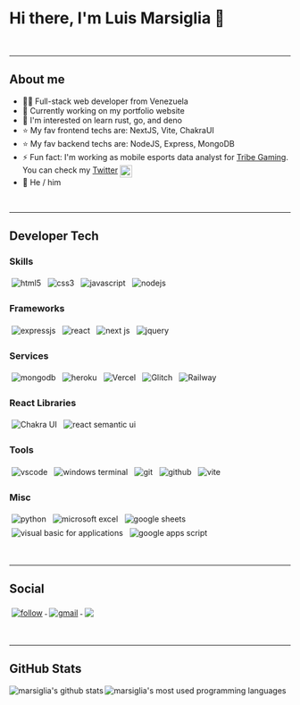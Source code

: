 # Hi there, I'm Luis Marsiglia 👋

<br />

---
## About me
- 👨‍💻 Full-stack web developer from Venezuela
- 🔭 Currently working on my portfolio website
- 🌱 I'm interested on learn rust, go, and deno
- ⭐ My fav frontend techs are: NextJS, Vite, ChakraUI
- ⭐ My fav backend techs are: NodeJS, Express, MongoDB
- ⚡ Fun fact: I'm working as mobile esports data analyst for [Tribe Gaming][tribegaming]. You can check my [Twitter][twitter] <img src="https://upload.wikimedia.org/wikipedia/commons/thumb/e/e4/Twitter_Verified_Badge.svg/512px-Twitter_Verified_Badge.svg.png" alt="html" style="vertical-align:top" width="22px">
- 🧑 He / him

<br />

---
## Developer Tech

### Skills
<p align="left">
  <img src="https://img.shields.io/badge/HTML5-E34F26?style=flat&logo=html5&logoColor=white" alt="html5" style="vertical-align:top; margin:4px">
  <img src="https://img.shields.io/badge/CSS3-1572B6?&style=flat&logo=css3&logoColor=white" alt="css3" style="vertical-align:top; margin:4px">
  <img src="https://img.shields.io/badge/JavaScript-F7DF1E?style=flat&logo=javascript&logoColor=black" alt="javascript" style="vertical-align:top; margin:4px">
  <img src="https://img.shields.io/badge/Node.js-43853D?style=flat&logo=node.js&logoColor=white" alt="nodejs" style="vertical-align:top; margin:4px">
  
</p>

### Frameworks
<p align="left">
  <img src="https://img.shields.io/badge/Express.js-404D59?style=flat" alt="expressjs" style="vertical-align:top; margin:4px">
  <img src="https://img.shields.io/badge/React-20232A?style=flat&logo=react&logoColor=61DAFB" alt="react" style="vertical-align:top; margin:4px">
  <img src="https://img.shields.io/badge/Next.js-000000?style=flat&logo=next.js&logoColor=white" alt="next js" style="vertical-align:top; margin:4px">
  <img src="https://img.shields.io/badge/jQuery-0769AD?style=flat&logo=jquery&logoColor=white" alt="jquery" style="vertical-align:top; margin:4px">
</p>


### Services
<p align="left">
  <img src="https://img.shields.io/badge/MongoDB-47A248?style=flat&logo=mongodb&logoColor=white" alt="mongodb" style="vertical-align:top; margin:4px">
  <img src="https://img.shields.io/badge/Heroku-430098?style=flat&logo=heroku&logoColor=white" alt="heroku" style="vertical-align:top; margin:4px">
  <img src="https://img.shields.io/badge/Vercel-000000?style=flat&logo=vercel&logoColor=white" alt="Vercel" style="vertical-align:top; margin:4px">
  <img src="https://img.shields.io/badge/Glitch-3333FF?style=flat&logo=glitch&logoColor=white" alt="Glitch" style="vertical-align:top; margin:4px">
  <img src="https://img.shields.io/badge/Railway-0B0D0E?style=flat&logo=vercel&logoColor=white" alt="Railway" style="vertical-align:top; margin:4px">
</p>

### React Libraries
<p align="left">
  <img src="https://img.shields.io/badge/ChakraUI-white?style=flat&logo=chakra-ui&logoColor=319795" alt="Chakra UI" style="vertical-align:top; margin:4px">
  <img src="https://img.shields.io/badge/React_Semantic_UI-35BDB2?style=flat&logo=semanticuireact&logoColor=white" alt="react semantic ui" style="vertical-align:top; margin:4px">
</p>

### Tools
<p align="left">
  <img src="https://img.shields.io/badge/Visual_Studio_Code-007ACC?style=flat&logo=visualstudiocode&logoColor=white" alt="vscode" style="vertical-align:top; margin:4px">
  <img src="https://img.shields.io/badge/Terminal-4D4D4D?style=flat&logo=windows-terminal&logoColor=white" alt="windows terminal" style="vertical-align:top; margin:4px">
  <img src="https://img.shields.io/badge/Git-F05032?style=flat&logo=git&logoColor=white" alt="git" style="vertical-align:top; margin:4px">
  <img src="https://img.shields.io/badge/Github-181717?style=flat&logo=github&logoColor=white" alt="github" style="vertical-align:top; margin:4px">
  <img src="https://img.shields.io/badge/Vite-646CFF?style=flat&logo=vite&logoColor=white" alt="vite" style="vertical-align:top; margin:4px">
</p>

### Misc
<p align="left">
  <img src="https://img.shields.io/badge/Python-3776AB?style=flat&logo=python&logoColor=white" alt="python" style="vertical-align:top; margin:4px">
  <img src="https://img.shields.io/badge/Microsoft_Excel-217346?style=flat&logo=microsoft-excel&logoColor=white" alt="microsoft excel" style="vertical-align:top; margin:4px">
  <img src="https://img.shields.io/badge/Google_Sheets-34A853?style=flat&logo=google-sheets&logoColor=white" alt="google sheets" style="vertical-align:top; margin:4px">
  <img src="https://img.shields.io/badge/Visual_Basic_for_Applications-6483c0?style=flat&logo=python&logoColor=white" alt="visual basic for applications" style="vertical-align:top; margin:4px">
  <img src="https://img.shields.io/badge/Google_Apps_Script-4285F4?style=flat&logo=python&logoColor=white" alt="google apps script" style="vertical-align:top; margin:4px">
</p>


<br />

---
## Social 
<p align="left">  
  <a href="https://twitter.com/intent/follow?original_referer=https%3A%2F%2Fgithub.com%2Fmarsidev&screen_name=marsigliacr">
    <img src="https://img.shields.io/twitter/follow/marsigliacr?label=Follow&color=1DA1F2&logo=twitter&style=flat" alt="follow" style="vertical-align:top; margin:4px">
  </a>

  <a href="mailto:marsiglia.business@gmail.com">
    <img src="https://img.shields.io/badge/Gmail-D14836?style=flat&logo=gmail&logoColor=white" alt="gmail" style="vertical-align:top; margin:4px">
  </a>
  <a href="https://www.linkedin.com/in/marsidev/">
    <img src="https://img.shields.io/badge/LinkedIn-0077B5?style=flat&logo=linkedin&logoColor=white" style="vertical-align:top; margin:4px">
  </a>
  <!-- [![Website](https://img.shields.io/website-up-down-green-red/http/my-website-url.com.svg)][website-url] -->
  <!-- [![Website](https://img.shields.io/website?label=my-website-name.com&style=flat&url=https%3A%2F%2Fcodestackr.com)][website-url] -->

</p>

<br />

---
## GitHub Stats

<a href="https://github.com/anuraghazra/github-readme-stats">
  <img align="left" src="https://github-readme-stats.vercel.app/api?username=marsidev&show_icons=true&hide_border=true&count_private=true&bg_color=30,e96443,904e95&title_color=fff&text_color=fff&icon_color=fff&border_radius=15" alt="marsiglia's github stats" style="margin-bottom: 1em">
</a>

<a href="https://github.com/anuraghazra/github-readme-stats">
  <img align="left" src="https://github-readme-stats.vercel.app/api/top-langs/?username=marsidev&exclude_repo=github-readme-stats,anuraghazra.github.iomarsidev&hide_border=true&bg_color=30,e96443,904e95&title_color=fff&text_color=fff&border_radius=15" alt="marsiglia's most used programming languages" >
</a>

<!-- [website-url]: https://my-website-url.com -->
[twitter]: https://twitter.com/marsigliacr
[tribegaming]: https://twitter.com/tribegaming
<!-- https://simpleicons.org -->
<!-- https://img.shields.io/ -->
